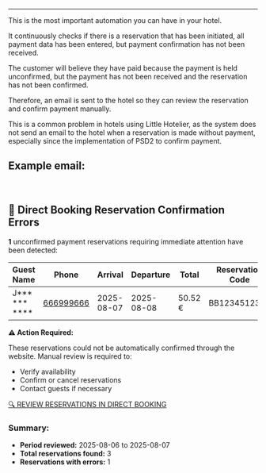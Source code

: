---
This is the most important automation you can have in your hotel.

It continuously checks if there is a reservation that has been initiated, all payment data has been entered, but payment confirmation has not been received.

The customer will believe they have paid because the payment is held unconfirmed, but the payment has not been received and the reservation has not been confirmed.

Therefore, an email is sent to the hotel so they can review the reservation and confirm payment manually.

This is a common problem in hotels using Little Hotelier, as the system does not send an email to the hotel when a reservation is made without payment, especially since the implementation of PSD2 to confirm payment.

## Example email:
  
<br>
  
## 🚨 Direct Booking Reservation Confirmation Errors

**1** unconfirmed payment reservations requiring immediate attention have been detected:

| Guest Name | Phone | Arrival | Departure | Total | Reservation Code |
| --- | --- | --- | --- | --- | --- |
| J*** *** **** | [666999666](tel:666999666 "tel:666999666") | 2025-08-07 | 2025-08-08 | 50.52 € | BB1234512345 |

**⚠️ Action Required:**

These reservations could not be automatically confirmed through the website. Manual review is required to:

*   Verify availability
*   Confirm or cancel reservations
*   Contact guests if necessary

[🔍 REVIEW RESERVATIONS IN DIRECT BOOKING](#)

### Summary:

*   **Period reviewed:** 2025-08-06 to 2025-08-07
*   **Total reservations found:** 3
*   **Reservations with errors:** 1
